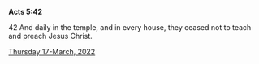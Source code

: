 **Acts 5:42**

42 And daily in the temple, and in every house, they ceased not to teach and preach Jesus Christ. 

[Thursday 17-March, 2022](https://t.me/s/daily_scripture)
